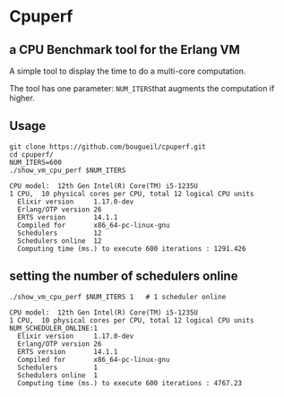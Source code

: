 # Cpuperf

## a CPU Benchmark tool for the Erlang VM

A simple tool to display the time to do a multi-core computation.

The tool has one parameter: `NUM_ITERS`that augments the computation if higher.

## Usage
```
git clone https://github.com/bougueil/cpuperf.git
cd cpuperf/
NUM_ITERS=600
./show_vm_cpu_perf $NUM_ITERS

CPU model:  12th Gen Intel(R) Core(TM) i5-1235U
1 CPU,  10 physical cores per CPU, total 12 logical CPU units
  Elixir version     1.17.0-dev
  Erlang/OTP version 26
  ERTS version       14.1.1
  Compiled for       x86_64-pc-linux-gnu
  Schedulers         12
  Schedulers online  12
  Computing time (ms.) to execute 600 iterations : 1291.426
```

## setting the number of schedulers online
```
./show_vm_cpu_perf $NUM_ITERS 1   # 1 scheduler online

CPU model:  12th Gen Intel(R) Core(TM) i5-1235U
1 CPU,  10 physical cores per CPU, total 12 logical CPU units
NUM_SCHEDULER_ONLINE:1
  Elixir version     1.17.0-dev
  Erlang/OTP version 26
  ERTS version       14.1.1
  Compiled for       x86_64-pc-linux-gnu
  Schedulers         1
  Schedulers online  1
  Computing time (ms.) to execute 600 iterations : 4767.23

```
